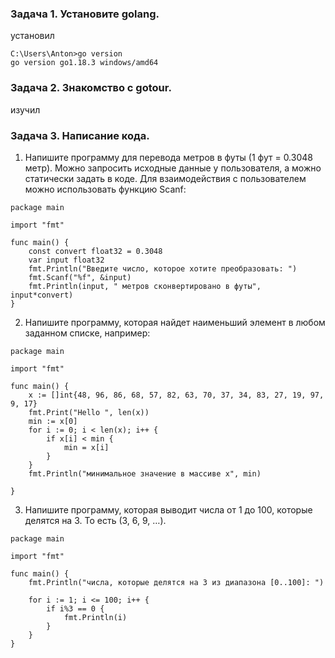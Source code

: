 ### Задача 1. Установите golang.  
установил
```
C:\Users\Anton>go version
go version go1.18.3 windows/amd64

```

### Задача 2. Знакомство с gotour.

изучил

### Задача 3. Написание кода.

1. Напишите программу для перевода метров в футы (1 фут = 0.3048 метр). Можно запросить исходные данные у пользователя, а можно статически задать в коде. Для взаимодействия с пользователем можно использовать функцию Scanf:

```
package main

import "fmt"

func main() {
	const convert float32 = 0.3048
	var input float32
	fmt.Println("Введите число, которое хотите преобразовать: ")
	fmt.Scanf("%f", &input)
	fmt.Println(input, " метров сконвертировано в футы", input*convert)
}

```
2. Напишите программу, которая найдет наименьший элемент в любом заданном списке, например:

```
package main

import "fmt"

func main() {
	x := []int{48, 96, 86, 68, 57, 82, 63, 70, 37, 34, 83, 27, 19, 97, 9, 17}
	fmt.Print("Hello ", len(x))
	min := x[0]
	for i := 0; i < len(x); i++ {
		if x[i] < min {
			min = x[i]
		}
	}
	fmt.Println("минимальное значение в массиве x", min)

}

```

3. Напишите программу, которая выводит числа от 1 до 100, которые делятся на 3. То есть (3, 6, 9, …).

```
package main

import "fmt"

func main() {
	fmt.Println("числа, которые делятся на 3 из диапазона [0..100]: ")

	for i := 1; i <= 100; i++ {
		if i%3 == 0 {
			fmt.Println(i)
		}
	}
}

```